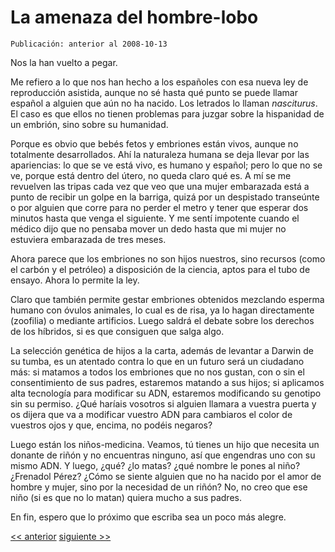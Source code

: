 # La amenaza del hombre-lobo

`Publicación: anterior al 2008-10-13`

Nos la han vuelto a pegar.

Me refiero a lo que nos han hecho a los españoles con esa nueva ley de reproducción asistida, aunque no sé hasta qué punto se puede llamar español a alguien que aún no ha nacido. Los letrados lo llaman *nasciturus*. El caso es que ellos no tienen problemas para juzgar sobre la hispanidad de un embrión, sino sobre su humanidad.

Porque es obvio que bebés fetos y embriones están vivos, aunque no totalmente desarrollados. Ahí la naturaleza humana se deja llevar por las apariencias: lo que se ve está vivo, es humano y español; pero lo que no se ve, porque está dentro del útero, no queda claro qué es. A mí se me revuelven las tripas cada vez que veo que una mujer embarazada está a punto de recibir un golpe en la barriga, quizá por un despistado transeúnte o por alguien que corre para no perder el metro y tener que esperar dos minutos hasta que venga el siguiente. Y me sentí impotente cuando el médico dijo que no pensaba mover un dedo hasta que mi mujer no estuviera embarazada de tres meses.

Ahora parece que los embriones no son hijos nuestros, sino recursos (como el carbón y el petróleo) a disposición de la ciencia, aptos para el tubo de ensayo. Ahora lo permite la ley.

Claro que también permite gestar embriones obtenidos mezclando esperma humano con óvulos animales, lo cual es de risa, ya lo hagan directamente (zoofilia) o mediante artificios. Luego saldrá el debate sobre los derechos de los híbridos, si es que consiguen que salga algo.

La selección genética de hijos a la carta, además de levantar a Darwin de su tumba, es un atentado contra lo que en un futuro será un ciudadano más: si matamos a todos los embriones que no nos gustan, con o sin el consentimiento de sus padres, estaremos matando a sus hijos; si aplicamos alta tecnología para modificar su ADN, estaremos modificando su genotipo sin su permiso. ¿Qué haríais vosotros si alguien llamara a vuestra puerta y os dijera que va a modificar vuestro ADN para cambiaros el color de vuestros ojos y que, encima, no podéis negaros?

Luego están los niños-medicina. Veamos, tú tienes un hijo que necesita un donante de riñón y no encuentras ninguno, así que engendras uno con su mismo ADN. Y luego, ¿qué? ¿lo matas? ¿qué nombre le pones al niño? ¿Frenadol Pérez? ¿Cómo se siente alguien que no ha nacido por el amor de hombre y mujer, sino por la necesidad de un riñón? No, no creo que ese niño (si es que no lo matan) quiera mucho a sus padres.

En fin, espero que lo próximo que escriba sea un poco más alegre.

[<< anterior](07.La_voz_de_la_colmena.md) [siguiente >>](09._La_caihda_del_imperio_de_los_ratones.md)
